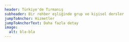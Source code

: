 ```yaml
---
header: Türkiye'de Tırmanış
subheader: Bir rehber eşliğinde grup ve kişisel dersler
jumpToAnchor: Hizmetler
jumpToAnchorText: Daha fazla detay
image:
  alt: bla-bla
---
```

